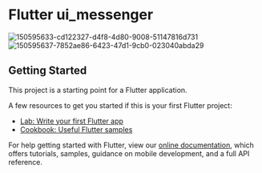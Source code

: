 # Flutter ui_messenger

![150595633-cd122327-d4f8-4d80-9008-51147816d731](https://user-images.githubusercontent.com/78031951/150732225-8930e2d9-34e0-4b36-a513-aca7f00803b3.png)
![150595637-7852ae86-6423-47d1-9cb0-023040abda29](https://user-images.githubusercontent.com/78031951/150732228-8d2d38c6-29a3-470d-b597-6475ab6bac61.png)



## Getting Started

This project is a starting point for a Flutter application.

A few resources to get you started if this is your first Flutter project:

- [Lab: Write your first Flutter app](https://flutter.dev/docs/get-started/codelab)
- [Cookbook: Useful Flutter samples](https://flutter.dev/docs/cookbook)

For help getting started with Flutter, view our
[online documentation](https://flutter.dev/docs), which offers tutorials,
samples, guidance on mobile development, and a full API reference.

